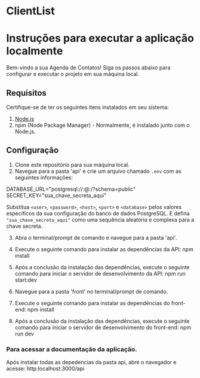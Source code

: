 # ClientList

# Instruções para executar a aplicação localmente

Bem-vindo a sua Agenda de Contatos! Siga os passos abaixo para configurar e executar o projeto em sua máquina local.

## Requisitos

Certifique-se de ter os seguintes itens instalados em seu sistema:

1. [Node.js](https://nodejs.org) 
2. npm (Node Package Manager) - Normalmente, é instalado junto com o Node.js.

## Configuração

1. Clone este repositório para sua máquina local.
2. Navegue para a pasta 'api' e crie um arquivo chamado `.env` com as seguintes informações:

DATABASE_URL="postgresql://<user>:<password>@<host>:<port>/<database>?schema=public"
SECRET_KEY="sua_chave_secreta_aqui"


Substitua `<user>`, `<password>`, `<host>`, `<port>` e `<database>` pelos valores específicos da sua configuração do banco de dados PostgreSQL. E defina `"sua_chave_secreta_aqui"` como uma sequência aleatória e complexa para a chave secreta.

3. Abra o terminal/prompt de comando e navegue para a pasta 'api'.

4. Execute o seguinte comando para instalar as dependências da API:
npm install


5. Após a conclusão da instalação das dependências, execute o seguinte comando para iniciar o servidor de desenvolvimento da API:
npm run start:dev


6. Navegue para a pasta 'front' no terminal/prompt de comando.

7. Execute o seguinte comando para instalar as dependências do front-end:
npm install


8. Após a conclusão da instalação das dependências, execute o seguinte comando para iniciar o servidor de desenvolvimento do front-end:
npm run dev

### Para acessar a documentação da aplicação.

Após instalar todas as depedencias da pasta api, abre o navegador e acesse: http:localhost:3000/api


